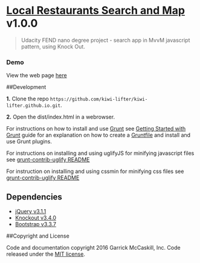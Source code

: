 # [Local Restaurants Search and Map](https://kiwi-lifter.github.io/dist/) v1.0.0

> Udacity FEND nano degree project - search app in MvvM javascript pattern, using Knock Out.

### Demo

View the web page [here](https://kiwi-lifter.github.io/dist/)

##Development

**1.** Clone the repo `https://github.com/kiwi-lifter/kiwi-lifter.github.io.git`.

**2.** Open the dist/index.html in a webrowser.

For instructions on how to install and use [Grunt](http://gruntjs.com/) see [Getting Started with Grunt](http://gruntjs.com/getting-started) guide for an explanation on how to create a [Gruntfile](http://gruntjs.com/sample-gruntfile) and install and use Grunt plugins.

For instructions on installing and using uglifyJS for minifying javascript files see [grunt-contrib-uglify README](https://github.com/gruntjs/grunt-contrib-uglify/blob/master/README.md)

For instruction on installing and using cssmin for minifying css files see [grunt-contrib-uglify README](https://github.com/gruntjs/grunt-contrib-cssmin/blob/master/README.md)

## Dependencies

- [jQuery v3.1.1](https://github.com/jquery/jquery)
- [Knockout v3.4.0](http://knockoutjs.com/)
- [Bootstrap v3.3.7](http://getbootstrap.com/getting-started/)

##Copyright and License

Code and documentation copyright 2016 Garrick McCaskill, Inc. Code released under the [MIT license](https://github.com/kiwi-lifter/kiwi-lifter.github.io/blob/master/LICENSE.txt).


